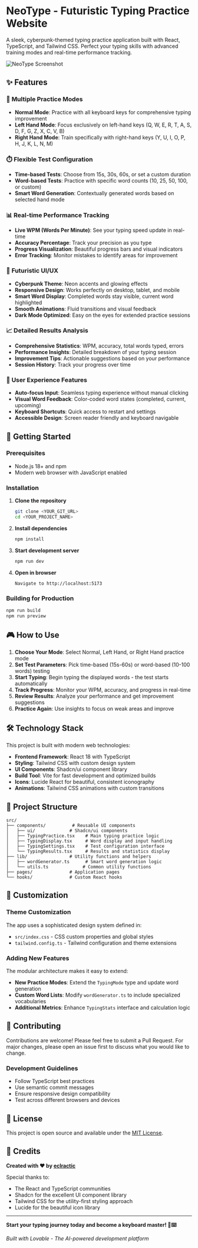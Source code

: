 # NeoType - Futuristic Typing Practice Website

A sleek, cyberpunk-themed typing practice application built with React, TypeScript, and Tailwind CSS. Perfect your typing skills with advanced training modes and real-time performance tracking.

![NeoType Screenshot](https://your-screenshot-url.com) <!-- Add screenshot when available -->

## ✨ Features

### 🎯 **Multiple Practice Modes**
- **Normal Mode**: Practice with all keyboard keys for comprehensive typing improvement
- **Left Hand Mode**: Focus exclusively on left-hand keys (Q, W, E, R, T, A, S, D, F, G, Z, X, C, V, B)
- **Right Hand Mode**: Train specifically with right-hand keys (Y, U, I, O, P, H, J, K, L, N, M)

### ⏱️ **Flexible Test Configuration**
- **Time-based Tests**: Choose from 15s, 30s, 60s, or set a custom duration
- **Word-based Tests**: Practice with specific word counts (10, 25, 50, 100, or custom)
- **Smart Word Generation**: Contextually generated words based on selected hand mode

### 📊 **Real-time Performance Tracking**
- **Live WPM (Words Per Minute)**: See your typing speed update in real-time
- **Accuracy Percentage**: Track your precision as you type
- **Progress Visualization**: Beautiful progress bars and visual indicators
- **Error Tracking**: Monitor mistakes to identify areas for improvement

### 🎨 **Futuristic UI/UX**
- **Cyberpunk Theme**: Neon accents and glowing effects
- **Responsive Design**: Works perfectly on desktop, tablet, and mobile
- **Smart Word Display**: Completed words stay visible, current word highlighted
- **Smooth Animations**: Fluid transitions and visual feedback
- **Dark Mode Optimized**: Easy on the eyes for extended practice sessions

### 📈 **Detailed Results Analysis**
- **Comprehensive Statistics**: WPM, accuracy, total words typed, errors
- **Performance Insights**: Detailed breakdown of your typing session
- **Improvement Tips**: Actionable suggestions based on your performance
- **Session History**: Track your progress over time

### 🎯 **User Experience Features**
- **Auto-focus Input**: Seamless typing experience without manual clicking
- **Visual Word Feedback**: Color-coded word states (completed, current, upcoming)
- **Keyboard Shortcuts**: Quick access to restart and settings
- **Accessible Design**: Screen reader friendly and keyboard navigable

## 🚀 Getting Started

### Prerequisites
- Node.js 18+ and npm
- Modern web browser with JavaScript enabled

### Installation

1. **Clone the repository**
   ```bash
   git clone <YOUR_GIT_URL>
   cd <YOUR_PROJECT_NAME>
   ```

2. **Install dependencies**
   ```bash
   npm install
   ```

3. **Start development server**
   ```bash
   npm run dev
   ```

4. **Open in browser**
   ```
   Navigate to http://localhost:5173
   ```

### Building for Production
```bash
npm run build
npm run preview
```

## 🎮 How to Use

1. **Choose Your Mode**: Select Normal, Left Hand, or Right Hand practice mode
2. **Set Test Parameters**: Pick time-based (15s-60s) or word-based (10-100 words) testing
3. **Start Typing**: Begin typing the displayed words - the test starts automatically
4. **Track Progress**: Monitor your WPM, accuracy, and progress in real-time
5. **Review Results**: Analyze your performance and get improvement suggestions
6. **Practice Again**: Use insights to focus on weak areas and improve

## 🛠️ Technology Stack

This project is built with modern web technologies:

- **Frontend Framework**: React 18 with TypeScript
- **Styling**: Tailwind CSS with custom design system
- **UI Components**: Shadcn/ui component library
- **Build Tool**: Vite for fast development and optimized builds
- **Icons**: Lucide React for beautiful, consistent iconography
- **Animations**: Tailwind CSS animations with custom transitions

## 📁 Project Structure

```
src/
├── components/          # Reusable UI components
│   ├── ui/             # Shadcn/ui components
│   ├── TypingPractice.tsx    # Main typing practice logic
│   ├── TypingDisplay.tsx     # Word display and input handling
│   ├── TypingSettings.tsx    # Test configuration interface
│   └── TypingResults.tsx     # Results and statistics display
├── lib/                # Utility functions and helpers
│   ├── wordGenerator.ts      # Smart word generation logic
│   └── utils.ts             # Common utility functions
├── pages/              # Application pages
└── hooks/              # Custom React hooks
```

## 🎨 Customization

### Theme Customization
The app uses a sophisticated design system defined in:
- `src/index.css` - CSS custom properties and global styles
- `tailwind.config.ts` - Tailwind configuration and theme extensions

### Adding New Features
The modular architecture makes it easy to extend:
- **New Practice Modes**: Extend the `TypingMode` type and update word generation
- **Custom Word Lists**: Modify `wordGenerator.ts` to include specialized vocabularies
- **Additional Metrics**: Enhance `TypingStats` interface and calculation logic

## 🤝 Contributing

Contributions are welcome! Please feel free to submit a Pull Request. For major changes, please open an issue first to discuss what you would like to change.

### Development Guidelines
- Follow TypeScript best practices
- Use semantic commit messages
- Ensure responsive design compatibility
- Test across different browsers and devices

## 📝 License

This project is open source and available under the [MIT License](LICENSE).

## 🙏 Credits

**Created with ❤️ by [eclractic](https://github.com/eclractic)**

Special thanks to:
- The React and TypeScript communities
- Shadcn for the excellent UI component library
- Tailwind CSS for the utility-first styling approach
- Lucide for the beautiful icon library

---

**Start your typing journey today and become a keyboard master! 🚀⌨️**

*Built with Lovable - The AI-powered development platform*